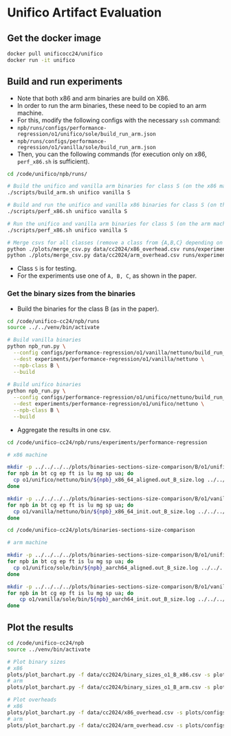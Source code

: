# Unifico Artifact Evaluation

## Get the docker image

```bash
docker pull unificocc24/unifico
docker run -it unifico
```

## Build and run experiments

* Note that both x86 and arm binaries are build on X86.
* In order to run the arm binaries, these need to be copied to an arm machine.
* For this, modify the following configs with the necessary `ssh` command:
* `npb/runs/configs/performance-regression/o1/unifico/sole/build_run_arm.json`
* `npb/runs/configs/performance-regression/o1/vanilla/sole/build_run_arm.json`
* Then, you can the following commands (for execution only on x86, `perf_x86.sh` is sufficient).


```bash
cd /code/unifico/npb/runs/

# Build the unifico and vanilla arm binaries for class S (on the x86 machine)
./scripts/build_arm.sh unifico vanilla S 

# Build and run the unifico and vanilla x86 binaries for class S (on the x86 machine)
./scripts/perf_x86.sh unifico vanilla S

# Run the unifico and vanilla arm binaries for class S (on the arm machine)
./scripts/perf_x86.sh unifico vanilla S

# Merge csvs for all classes (remove a class from {A,B,C} depending on what was run)
python ./plots/merge_csv.py data/cc2024/x86_overhead.csv runs/experiments/performance-regression/o1/vanilla/sole/overhead_{A,B,C}.csv
python ./plots/merge_csv.py data/cc2024/arm_overhead.csv runs/experiments/performance-regression/o1/vanilla/sole/overhead_{A,B,C}.csv
```

* Class `S` is for testing.
* For the experiments use one of `A, B, C`, as shown in the paper.


### Get the binary sizes from the binaries

* Build the binaries for the class B (as in the paper).

```bash
cd /code/unifico-cc24/npb/runs
source ../../venv/bin/activate

# Build vanilla binaries
python npb_run.py \
  --config configs/performance-regression/o1/vanilla/nettuno/build_run_x86.json \
  --dest experiments/performance-regression/o1/vanilla/nettuno \
  --npb-class B \
  --build
  
# Build unifico binaries
python npb_run.py \
  --config configs/performance-regression/o1/unifico/nettuno/build_run_x86.json \
  --dest experiments/performance-regression/o1/unifico/nettuno \
  --npb-class B \
  --build
```

* Aggregate the results in one csv.

```bash
cd /code/unifico-cc24/npb/runs/experiments/performance-regression

# x86 machine

mkdir -p ../../../../plots/binaries-sections-size-comparison/B/o1/unifico/x86/
for npb in bt cg ep ft is lu mg sp ua; do
  cp o1/unifico/nettuno/bin/${npb}_x86_64_aligned.out_B_size.log ../../../../plots/binaries-sections-size-comparison/B/o1/unifico/x86/${npb}.txt
done

mkdir -p ../../../../plots/binaries-sections-size-comparison/B/o1/vanilla/x86
for npb in bt cg ep ft is lu mg sp ua; do
  cp o1/vanilla/nettuno/bin/${npb}_x86_64_init.out_B_size.log ../../../../plots/binaries-sections-size-comparison/B/o1/vanilla/x86/${npb}.txt
done

cd /code/unifico-cc24/plots/binaries-sections-size-comparison

# arm machine

mkdir -p ../../../../plots/binaries-sections-size-comparison/B/o1/unifico/arm/
for npb in bt cg ep ft is lu mg sp ua; do
  cp o1/unifico/sole/bin/${npb}_aarch64_aligned.out_B_size.log ../../../../plots/binaries-sections-size-comparison/B/o1/unifico/arm/${npb}.txt
done

mkdir -p ../../../../plots/binaries-sections-size-comparison/B/o1/vanilla/arm/
for npb in bt cg ep ft is lu mg sp ua; do
    cp o1/vanilla/sole/bin/${npb}_aarch64_init.out_B_size.log ../../../../plots/binaries-sections-size-comparison/B/o1/vanilla/arm/${npb}.txt
done
```

## Plot the results

```bash
cd /code/unifico-cc24/npb
source ../venv/bin/activate

# Plot binary sizes
# x86
plots/plot_barchart.py -f data/cc2024/binary_sizes_o1_B_x86.csv -s plots/configs/binary_sizes/stacked_barchart.mplstyle -c plots/configs/binary_sizes/stacked_barchart_x86.json
# arm
plots/plot_barchart.py -f data/cc2024/binary_sizes_o1_B_arm.csv -s plots/configs/binary_sizes/stacked_barchart.mplstyle -c plots/configs/binary_sizes/stacked_barchart_arm.json

# Plot overheads
# x86
plots/plot_barchart.py -f data/cc2024/x86_overhead.csv -s plots/configs/overhead/barchart_x86.mplstyle -c plots/configs/overhead/barchart_x86.json
# arm
plots/plot_barchart.py -f data/cc2024/arm_overhead.csv -s plots/configs/overhead/barchart_arm.mplstyle -c plots/configs/overhead/barchart_arm.json
```